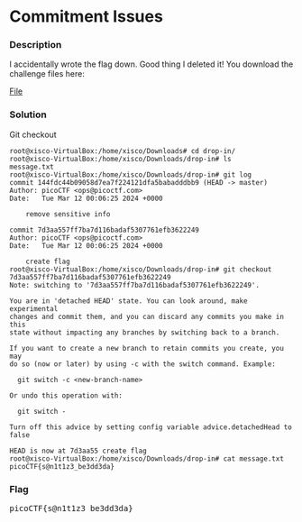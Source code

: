 <h1>Commitment Issues</h1>
<h3>Description</h3>

<p>I accidentally wrote the flag down. Good thing I deleted it!
You download the challenge files here:</p>
<a href='https://artifacts.picoctf.net/c_titan/139/challenge.zip'>File</a>
<h3>Solution</h3>
<p>Git checkout</p>

```console
root@xisco-VirtualBox:/home/xisco/Downloads# cd drop-in/
root@xisco-VirtualBox:/home/xisco/Downloads/drop-in# ls
message.txt
root@xisco-VirtualBox:/home/xisco/Downloads/drop-in# git log
commit 144fdc44b09058d7ea7f224121dfa5babadddbb9 (HEAD -> master)
Author: picoCTF <ops@picoctf.com>
Date:   Tue Mar 12 00:06:25 2024 +0000

    remove sensitive info

commit 7d3aa557ff7ba7d116badaf5307761efb3622249
Author: picoCTF <ops@picoctf.com>
Date:   Tue Mar 12 00:06:25 2024 +0000

    create flag
root@xisco-VirtualBox:/home/xisco/Downloads/drop-in# git checkout 7d3aa557ff7ba7d116badaf5307761efb3622249
Note: switching to '7d3aa557ff7ba7d116badaf5307761efb3622249'.

You are in 'detached HEAD' state. You can look around, make experimental
changes and commit them, and you can discard any commits you make in this
state without impacting any branches by switching back to a branch.

If you want to create a new branch to retain commits you create, you may
do so (now or later) by using -c with the switch command. Example:

  git switch -c <new-branch-name>

Or undo this operation with:

  git switch -

Turn off this advice by setting config variable advice.detachedHead to false

HEAD is now at 7d3aa55 create flag
root@xisco-VirtualBox:/home/xisco/Downloads/drop-in# cat message.txt 
picoCTF{s@n1t1z3_be3dd3da}
```
<h3>Flag</h3>
<pre>picoCTF{s@n1t1z3_be3dd3da}</pre>
